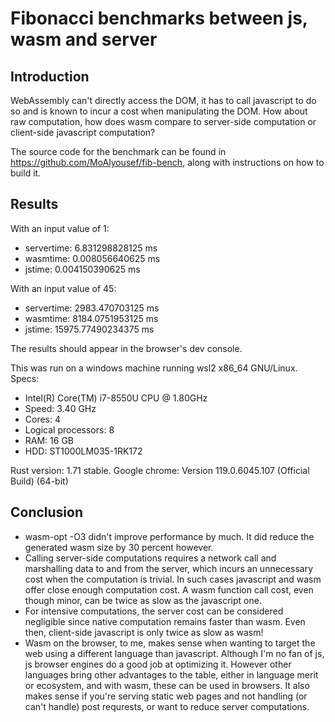 # Fibonacci benchmarks between js, wasm and server

## Introduction

WebAssembly can't directly access the DOM, it has to call javascript to do so and is known to incur a cost when manipulating the DOM. How about raw computation, how does wasm compare to server-side computation or client-side javascript computation?

The source code for the benchmark can be found in https://github.com/MoAlyousef/fib-bench, along with instructions on how to build it.

## Results
With an input value of 1:
- servertime: 6.831298828125 ms
- wasmtime: 0.008056640625 ms
- jstime: 0.004150390625 ms

With an input value of 45:
- servertime: 2983.470703125 ms
- wasmtime: 8184.0751953125 ms
- jstime: 15975.77490234375 ms

The results should appear in the browser's dev console. 

This was run on a windows machine running wsl2 x86_64 GNU/Linux.
Specs:
- Intel(R) Core(TM) i7-8550U CPU @ 1.80GHz
- Speed: 3.40 GHz
- Cores: 4
- Logical processors: 8
- RAM: 16 GB
- HDD: ST1000LM035-1RK172

Rust version: 1.71 stable.
Google chrome: Version 119.0.6045.107 (Official Build) (64-bit)

## Conclusion
- wasm-opt -O3 didn't improve performance by much. It did reduce the generated wasm size by 30 percent however.
- Calling server-side computations requires a network call and marshalling data to and from the server, which incurs an unnecessary cost when the computation is trivial. In such cases javascript and wasm offer close enough computation cost. A wasm function call cost, even though minor, can be twice as slow as the javascript one.
- For intensive computations, the server cost can be considered negligible since native computation remains faster than wasm. Even then, client-side javascript is only twice as slow as wasm!
- Wasm on the browser, to me, makes sense when wanting to target the web using a different language than javascript. Although I'm no fan of js, js browser engines do a good job at optimizing it. However other languages bring other advantages to the table, either in language merit or ecosystem, and with wasm, these can be used in browsers. It also makes sense if you're serving static web pages and not handling (or can't handle) post requrests, or want to reduce server computations.